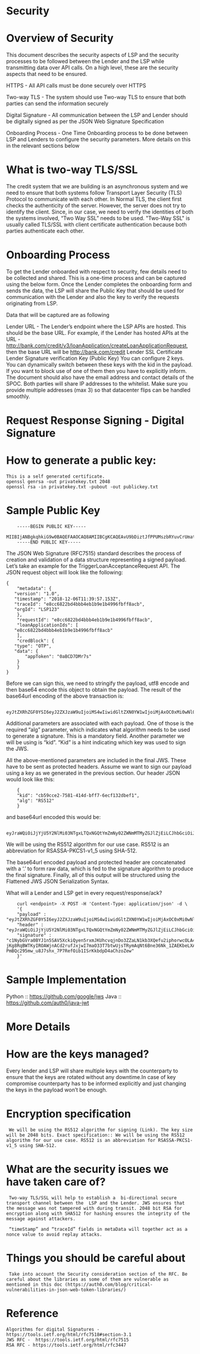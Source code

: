 # Security

# Overview of Security
This document describes the security aspects of LSP and the security processes to be followed between the Lender and the LSP while transmitting data over API calls. On a high level, these are the security aspects that need to be ensured.

 HTTPS - All API calls must be done securely over HTTPS

 Two-way TLS -  The system should use Two-way TLS to ensure that both parties can send the information securely

 Digital Signature - All communication between the LSP and Lender should be digitally signed as per the JSON Web Signature Specification

Onboarding Process  - One Time Onboarding process to be done between LSP and Lenders to configure the security parameters. More details on this in the relevant sections below
# What is two-way TLS/SSL
The credit system that we are building is an asynchronous system and we need to ensure that both systems follow Transport Layer Security (TLS) Protocol to communicate with each other. In Normal TLS, the client first checks the authenticity of the server. However, the server does not try to identify the client. Since, in our case, we need to verify the identities of both the systems involved, “Two Way SSL” needs to be used. "Two-Way SSL" is usually called TLS/SSL with client certificate authentication because both parties authenticate each other.
 
# Onboarding Process
To get the Lender onboarded with respect to security, few details need to be collected and shared. This is a one-time process and can be captured using the below form. Once the Lender completes the onboarding form and sends the data, the LSP will share the Public Key that should be used for communication with the Lender and also the key to verify the requests originating from LSP.


Data that will be captured are as following

 Lender URL - The Lender’s endpoint where the LSP APIs are hosted. This should be the base URL. For example, if the Lender has hosted APIs at the URL - http://bank.com/credit/v3/loanApplication/createLoanApplicationRequest, then the base URL will be http://bank.com/credit
 Lender SSL Certificate
 Lender Signature verification Key (Public Key)
You can configure 2 keys. You can dynamically switch between these keys with the kid in the payload.  If you want to block use of one of them then you have to explicitly inform.
The document should also have the email address and contact details of the SPOC.
Both parties will share IP addresses to the whitelist. Make sure you provide multiple addresses (max 3) so that datacenter flips can be handled smoothly.
# Request Response Signing - Digital Signature
 # How to generate a public key:
    This is a self generated certificate.
    openssl genrsa -out privatekey.txt 2048 
    openssl rsa -in privatekey.txt -pubout -out publickey.txt


 # Sample Public Key
        -----BEGIN PUBLIC KEY-----
        MIIBIjANBgkqhkiG9w0BAQEFAAOCAQ8AMIIBCgKCAQEAvU9bDiztJfPPUMszbRYuvCrUmatXCEoXFge++SYhAJwql4cW2BYsgltztVSfVsGlQ1C3mj5S5b8td21KbtT8tzwnS+UPlAns0GqMjwmv1qyjirFWZ0naRj5qSMRDIEUGOg+klNnCKaCYwiBII7uk7B/VTVaZtMQKPnrfl+3YynpPqYdFEqv7wipRVFkO6b196PWNgzTMhYq1XDCFEd/YCmD+DHUkMoqu+V6gdc1mI+dbYclTMI02q0LoVaBZ+1mcqFLfHDqrfBr/O/h1iB3zGCAEHLixMOdQsO9lsS1DMui+rhnWf2uji2GxyF8ggBLH8lifKuxSs6l0vajMW/yaQIDAQAB
        -----END PUBLIC KEY-----

The JSON Web Signature (RFC7515) standard describes the process of creation and validation of a data structure representing a signed payload. Let’s take an example for the TriggerLoanAcceptanceRequest API. The JSON request object will look like the following:
        
    {
        "metadata": {
       "version": "1.0",
       "timestamp": "2018-12-06T11:39:57.153Z",
       "traceId": "e8cc6822bd4bbb4eb1b9e1b4996fbff8acb",
       "orgId": "LSP123"
        },
        "requestId": "e8cc6822bd4bbb4eb1b9e1b4996fbff8acb",
        "loanApplicationIds": [
       "e8cc6822bd4bbb4eb1b9e1b4996fbff8acb"
        ],
        "credBlock": {
       "type": "OTP",
       "data": {
           "appToken": "0aBCD7DMr7s"
        }
        }
    }
 
 
Before we can sign this, we need to stringify the payload, utf8 encode and then base64 encode this object to obtain the payload. The result of the base64url encoding of the above transaction is:
        
        eyJtZXRhZGF0YSI6eyJ2ZXJzaW9uIjoiMS4wIiwidGltZXN0YW1wIjoiMjAxOC0xMi0wNlQxMTozOTo1Ny4xNTNaIiwidHJhY2VJZCI6ImU4Y2M2ODIyYmQ0YmJiNGViMWI5ZTFiNDk5NmZiZmY4YWNiIiwib3JnSWQiOiJMU1AxMjMifSwicmVxdWVzdElkIjoiZThjYzY4MjJiZDRiYmI0ZWIxYjllMWI0OTk2ZmJmZjhhY2IiLCJsb2FuQXBwbGljYXRpb25JZHMiOlsiZThjYzY4MjJiZDRiYmI0ZWIxYjllMWI0OTk2ZmJmZjhhY2IiXSwiY3JlZEJsb2NrIjp7InR5cGUiOiJPVFAiLCJkYXRhIjp7ImFwcFRva2VuIjoiMGFCQ0Q3RE1yN3MifX19

Additional parameters are associated with each payload. One of those is the required “alg” parameter, which indicates what algorithm needs to be used to generate a signature. This is a mandatory field. Another parameter we will be using is “kid”. “Kid” is a hint indicating which key was used to sign the JWS. 


All the above-mentioned parameters are included in the final JWS. These have to be sent as protected headers. Assume we want to sign our payload using a key as we generated in the previous section. Our header JSON would look like this:
    
        {
        "kid": "cb59cce2-7581-414d-bff7-6ecf132dbef1",
        "alg": "RS512"
        }
 
and base64url encoded this would be:
    
        eyJraWQiOiJjYjU5Y2NlMi03NTgxLTQxNGQtYmZmNy02ZWNmMTMyZGJlZjEiLCJhbGciOiJSUzUxMiJ9

We will be using the RS512 algorithm for our use case. RS512 is an abbreviation for RSASSA-PKCS1-v1_5 using SHA-512. 

The base64url encoded payload and protected header are concatenated with a ‘.’ to form raw data, which is fed to the signature algorithm to produce the final signature. Finally, all of this output will be structured using the Flattened JWS JSON Serialization Syntax. 
    
What will a Lender and LSP get in every request/response/ack?

        curl <endpoint> -X POST -H 'Content-Type: application/json' -d \
        '{
        "payload" : "eyJtZXRhZGF0YSI6eyJ2ZXJzaW9uIjoiMS4wIiwidGltZXN0YW1wIjoiMjAxOC0xMi0wNlQxMTozOTo1Ny4xNTNaIiwidHJhY2VJZCI6ImU4Y2M2ODIyYmQ0YmJiNGViMWI5ZTFiNDk5NmZiZmY4YWNiIiwib3JnSWQiOiJMU1AxMjMifSwicmVxdWVzdElkIjoiZThjYzY4MjJiZDRiYmI0ZWIxYjllMWI0OTk2ZmJmZjhhY2IiLCJsb2FuQXBwbGljYXRpb25JZHMiOlsiZThjYzY4MjJiZDRiYmI0ZWIxYjllMWI0OTk2ZmJmZjhhY2IiXSwiY3JlZEJsb2NrIjp7InR5cGUiOiJPVFAiLCJkYXRhIjp7ImFwcFRva2VuIjoiMGFCQ0Q3RE1yN3MifX19",
        "header" : "eyJraWQiOiJjYjU5Y2NlMi03NTgxLTQxNGQtYmZmNy02ZWNmMTMyZGJlZjEiLCJhbGciOiJSUzUxMiJ9",
        "signature" : "c1NybGVra0BYJ1n5SAV5XckiQyen5rxmJKUhcvqjnDo3ZZaLN1kb3XQefu2iphorwcOLA4cPX_GVGdMbCOvwOOYnGomNeZ83gpdPUcnioa42Ywjk_-jKg8RqBWTKyIROAWjnACd2rufJxjwI7maO33T7btwUjsTRymAqNt6Bne36Nk_1ZAEKbeLXANzldZAsHGav3nA0E88TAQ_HWf1iQREHxS2Q2ASvfGvtSmORmwsPHAng_8NUEDKvfqwsc5R0lNbMwagsEkILp9gHQbuYHHXv1IcHOKlCNP0H6Z-PmBQc295mw_u8J7shx_7P7RefOib1ISrKkbdpD4aChzoZew"
        }'
 

 
# Sample Implementation
 Python :: https://github.com/google/jws
 Java :: https://github.com/auth0/java-jwt


# More Details
 # How are the keys managed?
   Every lender and LSP will share multiple keys with the counterparty to ensure that the keys are rotated without any downtime.In case of key compromise counterparty has to be informed explicitly and just changing the keys in the payload won’t be enough.

 # Encryption specification
     We will be using the RS512 algorithm for signing (Link). The key size will be 2048 bits. Exact specification:: We will be using the RS512 algorithm for our use case. RS512 is an abbreviation for RSASSA-PKCS1-v1_5 using SHA-512. 


 # What are the security issues we have taken care of?
     Two-way TLS/SSL will help to establish a  bi-directional secure transport channel between the  LSP and the Lender. JWS ensures that the message was not tampered with during transit. 2048 bit RSA for encryption along with SHA512 for hashing ensures the integrity of the message against attackers. 
     
     “timeStamp” and “traceId” fields in metaData will together act as a nonce value to avoid replay attacks. 

 # Things you should be careful about
     Take into account the Security consideration section of the RFC. Be careful about the libraries as some of them are vulnerable as mentioned in this doc (https://auth0.com/blog/critical-vulnerabilities-in-json-web-token-libraries/)



# Reference

    Algorithms for digital Signatures - https://tools.ietf.org/html/rfc7518#section-3.1
    JWS RFC -  https://tools.ietf.org/html/rfc7515
    RSA RFC - https://tools.ietf.org/html/rfc3447
